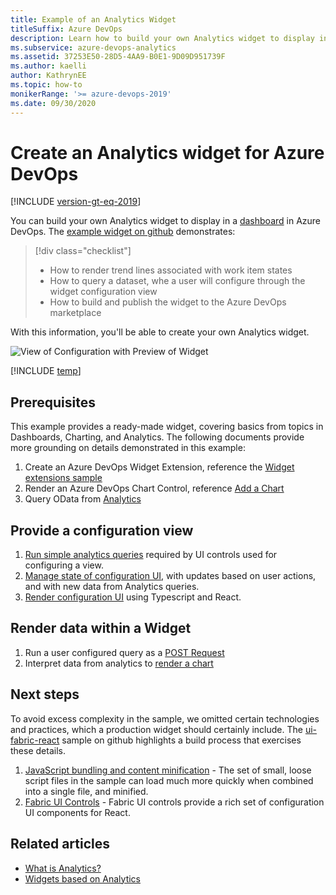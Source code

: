```yaml
---
title: Example of an Analytics Widget
titleSuffix: Azure DevOps 
description: Learn how to build your own Analytics widget to display in a dashboard in Azure DevOps.
ms.subservice: azure-devops-analytics
ms.assetid: 37253E50-28D5-4AA9-B0E1-9D09D951739F
ms.author: kaelli
author: KathrynEE
ms.topic: how-to
monikerRange: '>= azure-devops-2019'
ms.date: 09/30/2020
---
```


# Create an Analytics widget for Azure DevOps

[!INCLUDE [version-gt-eq-2019](../../includes/version-gt-eq-2019.md)] 


You can build your own Analytics widget to display in a [dashboard](../dashboards/overview.md) in Azure DevOps. The [example widget on github](https://github.com/Microsoft/vsts-extension-samples/tree/master/analytics-example-widget) demonstrates: 

> [!div class="checklist"]
> * How to render trend lines associated with work item states
> * How to query a dataset, whe a user will configure through the widget configuration view
> * How to build and publish the widget to the Azure DevOps marketplace

With this information, you'll be able to create your own Analytics widget.

![View of Configuration with Preview of Widget](./media/extend-analytics-widget.png)  

[!INCLUDE [temp](../includes/analytics-preview.md)]

## Prerequisites

This example provides a ready-made widget, covering basics from topics in Dashboards, Charting, and Analytics. The following documents provide more grounding on details demonstrated in this example:
1. Create an Azure DevOps Widget Extension, reference the [Widget extensions sample](../../extend/develop/add-dashboard-widget.md)
1. Render an Azure DevOps Chart Control, reference [Add a Chart](../../extend/develop/add-chart.md)
1. Query OData from [Analytics](quick-ref.md)


## Provide a configuration view

1. [Run simple analytics queries](https://github.com/Microsoft/vsts-extension-samples/blob/master/analytics-example-widget/scripts/data/CommonQueries.ts) required by UI controls used for configuring a view.
1. [Manage state of configuration UI](https://github.com/Microsoft/vsts-extension-samples/blob/master/analytics-example-widget/scripts/config/AnalyticsConfigActionCreator.ts), with updates based on user actions, and with new data from Analytics queries.
2. [Render configuration UI](https://github.com/Microsoft/vsts-extension-samples/blob/master/analytics-example-widget/scripts/config/AnalyticsConfigComponent.tsx) using Typescript and React.

## Render data within a Widget

1. Run a user configured query as a [POST Request](https://github.com/Microsoft/vsts-extension-samples/blob/master/analytics-example-widget/scripts/data/ViewQueries.ts)
1. Interpret data from analytics to [render a chart](https://github.com/Microsoft/vsts-extension-samples/blob/master/analytics-example-widget/scripts/widget/ChartOptionFactory.ts)

## Next steps

To avoid excess complexity in the sample, we omitted certain technologies and practices, which a production widget should certainly include. The [ui-fabric-react](https://github.com/Microsoft/vsts-extension-samples/tree/master/ui-fabric-react) sample on github highlights a build process that exercises these details.
1. [JavaScript bundling and content minification](/aspnet/mvc/overview/performance/bundling-and-minification) - The set of small, loose script files in the sample can load much more quickly when combined into a single file, and minified.
1. [Fabric UI Controls](https://developer.microsoft.com/fabric) - Fabric UI controls provide a rich set of configuration UI components for React.


## Related articles

- [What is Analytics?](../powerbi/what-is-analytics.md?toc=/azure/devops/report/toc.json&bc=/azure/devops/report/breadcrumb/toc.json)
- [Widgets based on Analytics](../dashboards/analytics-widgets.md)
